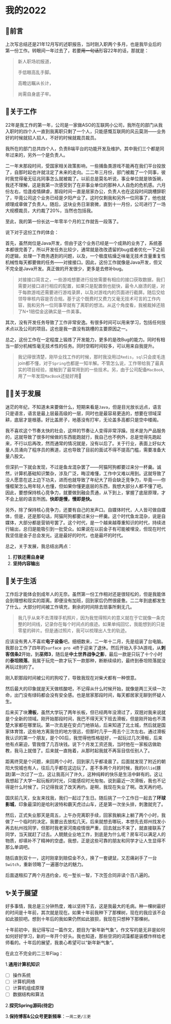# 我的2022




## 📖前言

上次写总结还是21年12月写的述职报告，当时刚入职两个多月，也是我毕业后的第一份工作。转眼间一年过去了，若要~~用一句话~~形容22年的话，那就是：

> 新人职场初报道，
>
> 手低眼高乱手脚。
>
> 高瞻远瞩从长计，
>
> 尚需自身底子牢。

## 💼关于工作

22年是我工作的第一年，公司是一家做ASO的互联网小公司，我所在的部门从我入职时的四个人一直到我离职只剩了一个人，只能感慨互联网的风云莫测——业务好的时候就招人招人，不好的时候就裁员裁员。

我所在的部门总共四个人，负责B端平台的功能开发及维护。其中我们三个都是同年过来的，另外一个是负责人。

二一年末那段时间，受国家相关政策影响，一些捕鱼类游戏不能再在我们平台投放了，自那时起也许就注定了未来的走向。二二年三月份，部门被裁了一个同事，彼时我觉得毫无征兆同事怎么就被裁了。以前总是莫名听说，事业单位就是铁饭碗，我还不理解，这是我第一次感受到了在非事业单位的那种人人自危的危机感。六月份左右，恰逢疫情肆虐，那段时间一直是居家办公，负责人也在这段时间跳槽辞职了，毕竟公司这个业务已经是夕阳产业了。这时仅剩我和另外一位同事了，他也就顺理成章做了负责人。随后，这块业务日渐衰微，直到十一月份，公司进行了一场大规模裁员，大约裁了20%，当然也包括我。

至此，我的第一份长达一年零半个月的工作就告一段落了。

说下对于这份工作的体会：

首先，虽然岗位是Java开发，但由于这个业务已经是一个成熟的业务了，系统基本都很完善了，所以开发任务比较少，通常就是改改遗留的bug或者优化一下之前的逻辑，处理一下商务遇到的问题，以及，一个极度枯燥乏味毫无技术含量重复性机械性每天都要做的任务——对接接口。因此，这份工作就像是Java开发，但又不完全是Java开发。真正做的开发很少，更多是去修补bug。

>对接接口简言之，一些游戏想要进行投放需要有相应的接口获取数据，我们需要对接口进行相应的配置，如果只是配置倒也挺快，最令人崩溃的是，对于每款游戏还需要进行游戏录屏，以及对游戏内的页面进行截屏。随后交给领导审核内容是否合规。基于这个既费时又费力又毫无技术可言的工作内容，我和另外一位同事早就有了离职的想法。从这个角度看，我被裁掉还赔了N+1赔偿金这确实是一件美事。

其次，没有开发任务导致了工作非常安逸。有很多时间可以用来学习，包括任何技术点以及公司的项目。这也是我一直没有跳槽的主要原因之一。

总之，这份工作在一定程度上锻炼了开发能力，更多的是改Bug的能力。同时有相当一部分机械性毫无技术性的任务。同时空暇时间较多，可以用来自我提升。

> 我记得很清楚，刚毕业找工作的时候，那时我没用过`Redis`，`sql`只会皮毛连join都不懂，对于`Spring`也都是一知半解。不管怎么说，工作带给我了最真实的项目经验，接触到了最常用到的一些技术。另，由于公司配备`MacBook`,用了一年发现`MacBook`还挺好用🤣

## 🧑‍💻关于发展

迷茫的年纪，不知道未来要做什么，短期来看是`Java`，但是目光放长远点，语言只是语言，语言是最上层最高级的一层，同时也是最容易更迭的，想要在领域深耕，底层才是根基。好比盖房子，地基没有打牢，无论盖多高都只是空中楼阁。

我不喜欢这个节奏太快的社会，这样的节奏让人变得非常浮躁。技术是为产品服务的，这就导致了很多时候做的东西能跑就行，我自己也不例外，总是觉得先跑起来，不行以后再改，然而通常的情况就是，没有以后了。关于行业，表面上好似大量人员涌向了程序员的赛道，这也导致了目前的面试不得不提高门槛，需要准备大量八股文。

但深扒一下就会发现，不过是鱼龙混杂罢了——阿猫阿狗都要过来分一杯羹。诚然，计算机基础知识繁杂，涉及广泛，晦涩难懂，工作中又难以用到。这就导致了没人愿意在这上边下功夫，进而也就导致了年纪大了将会缺乏竞争力，毕竟——你懂框架怎么用年轻人也懂，但如果你懂更底层的东西，我想大部分人都不懂了吧。因此，要想保持核心竞争力，就要做到融会贯通，从下到上，掌握了底层原理，才不会上层的语言所困。**快即是慢，慢即是快。**

另外，除了保持核心竞争力，还要有自己的发声口。自媒体时代，人人皆可做自媒体，但是，还是那句话，阿猫阿狗都要过来分一杯羹。这个时代鱼龙混杂，说是自媒体，大部分都是营销号罢了。这个时代，是一个越来越尊重知识的时代，持续进行输出，总归是能吸引到一批受众。如果说在以前金子有可能被埋没，但现在时代我坚信是金子总会发光。这是最好的时代，也是最坏的时代。

总之，关于发展，我总结出两点：

1. **打铁还需自身硬**
2. **坚持内容输出**



## 🏡关于生活

工作后才能体会到成年人的无奈。虽然第一份工作相对还是很轻松的，但是我能体会到理想和现实的距离。即便没有加班，回到家后仍然很疲惫。二二年到底都发生了什么，大部分时间被工作填充，剩余的时间除去琐事所剩无几。

> 我几乎从来不去清理手机照片，因为我觉得照片的意义就在于它就像一条完整的时间线，记录你在每个时间点的痕迹。如果单纯回忆，我能想到的只是零星的碎片。但是通过照片，我可以梳理出人生的轨迹。

应该没有男人不喜欢**电子设备**吧。细细数来，二一年十二月，先是组装了台电脑。我那台工作了四年的`surface pro 4`终于迎来了退休。然后开始入手3A游戏，从**刺客信条2**开始，到**巫师3**，随后是**中土世界战争之影**，最后一款是只玩了十个小时的**泰坦陨落**。我属于玩完一款才玩下一款那种，断断续续的，最终到泰坦陨落就没再玩过别的了。

刚入职那段时间被公司的狗咬了，导致我现在对柴犬都有一种恨意。

然后最大的印象就是天天做核酸吧，不记得从什么时候开始，就像是两三天续一次命，出门没有绿码都会没有安全感。也是居家那段时间，每天都居家无聊到怀疑人生。

后来买了块**滑板**，虽然大学玩了两年长板，但已经两年没滑过了，双翘对我来说就是个全新的领域。刚开始那段时间，我巴不得天天下班去滑板，但是刚开始也不清楚大家都在哪里玩。第一次去是在安贞门地铁站，后来知道了北土城，然后就是国家体育馆，这些地方离我住的地方很远，但那时几乎一周去个三次左右。通过滑板我认识的第一个朋友，是个00后，我觉得他性格挺好，一起玩过几次滑板，后来他有点窘迫，管我借了几百块钱。说下个月发工资还我，当时他在一家板店做助教，我马上就借了。后来就一直拖着，从那时起我就不再盲目信任别人了。

距离终究是个问题，来回两个小时，回到家几乎都凌晨了。后面就发现了附近的朝阳大悦城也有人，往后几乎都在这边玩了。差不多两个月的时候，我的`Ollie`(豚跳)第一次过了一立。这让我高兴了许久，这种纯粹的快乐是生活中鲜有的。这让我想起了大学一起玩板的时光，只能感叹时光匆匆。说到最近一次滑板，我也不记得是什么时候了。只记得我说了改天再约。是啊，我现在失业了啊。改天再约吧。

国庆前几天，女友来找我，我们一起过了生日。随后挑了一个工作日一起去了**环球影城**，印象最深的是哈利波特和霸天虎过山车，还是第一次坐头排，刺激就完了。

然后，正式失业那天是周五，上午办完离职手续，回家我躺床上躺了两个小时，我做了一个临时的决定。我要出去放松几天。后来就想去哪玩，本想先去郑州找发小再去杭州找同学，但那时我老家河南疫情很严重，回去就出不来了，就直接联系了同学，当天就赶了过去。人兢兢业业地工作，到底是为什么呢？房车可以满足人的物质，却填补不了精神的空虚。我想，正是这些可靠的朋友和同学才让人生显得不那么单调吧。

随后直到双十一，这时刚拿到赔偿金不久，换了一套键鼠，又忍痛剁手了一台`Switch`，重新领略了一遍塞尔达的魅力。

后面退租扣了两个月违约金，吃一堑长一智，下次签合同非读个百八遍的。

## ✨关于展望

好多事情，我总是三分钟热度，难以坚持下去，这是我最大的毛病。种一棵树最好的时间是十年前，其次就是现在。如果十年前我种下了那棵树，现在的我应该不会如此狼狈吧。想到十年后的我如果仍然如此狼狈，我现在只想种下那棵树。

十年前初中，我记得写过一篇作文，题目为“新年新气象”。作文写的是无非是如何如何好好学习，新的一年开个好头。我也知道，那些空洞的词藻都是装模作样给老师看的。十年后的展望，我衷心希望可以“新年新气象”。

在此立不完全的二三年Flag：

1.**通用计算机知识**

- [ ] 操作系统
- [ ] 计算机网络
- [ ] 计算机组成原理
- [ ] 数据结构和算法

2.**探究Spring源码(待定)**

3.**保持博客&公众号更新频率**：`一周二更/三更`


